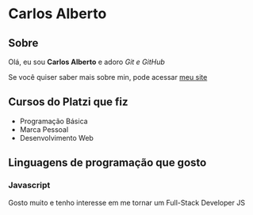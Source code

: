 # Carlos Alberto

## Sobre

Olá, eu sou **Carlos Alberto** e adoro *Git e GitHub*

Se você quiser saber mais sobre min, pode acessar [meu site](https://github.com/CarlosAlbertoTI)

## Cursos do Platzi que fiz

- Programação Básica
- Marca Pessoal
- Desenvolvimento Web


## Linguagens de programação que gosto

### Javascript

Gosto muito e tenho interesse em me tornar um Full-Stack Developer JS
